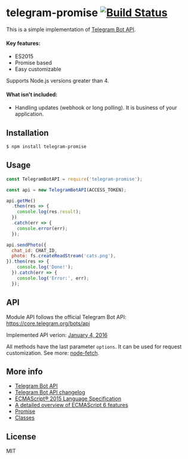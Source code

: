 # telegram-promise [![Build Status](https://travis-ci.org/mahnunchik/telegram-promise.svg?branch=master)](https://travis-ci.org/mahnunchik/telegram-promise)

This is a simple implementation of [Telegram Bot API](https://core.telegram.org/bots/api).

#### Key features:
* ES2015
* Promise based
* Easy customizable

Supports Node.js versions greater than 4.

#### What isn't included:
* Handling updates (webhook or long polling). It is business of your application.

## Installation

```bash
$ npm install telegram-promise
```

## Usage

```js
const TelegramBotAPI = require('telegram-promise');

const api = new TelegramBotAPI(ACCESS_TOKEN);

api.getMe()
  .then(res => {
    console.log(res.result);
  })
  .catch(err => {
    console.error(err);
  });

api.sendPhoto({
  chat_id: CHAT_ID,
  photo: fs.createReadStream('cats.png'),
}).then(res => {
    console.log('Done!');
  }).catch(err => {
    console.log('Error:', err);
  });
```

## API

Module API follows the official Telegram Bot API: https://core.telegram.org/bots/api

Implemented API verion: [January 4, 2016](https://core.telegram.org/bots/api-changelog#january-4-2016)

All methods have the last parameter `options`. It can be used for request customization. See more: [node-fetch](https://www.npmjs.com/package/node-fetch#api).

## More info

* [Telegram Bot API](https://core.telegram.org/bots/api)
* [Telegram Bot API changelog](https://core.telegram.org/bots/api-changelog)
* [ECMAScript® 2015 Language Specification](http://www.ecma-international.org/ecma-262/6.0/)
* [A detailed overview of ECMAScript 6 features](https://babeljs.io/docs/learn-es2015/)
* [Promise](https://developer.mozilla.org/en-US/docs/Web/JavaScript/Reference/Global_Objects/Promise)
* [Classes](https://developer.mozilla.org/en-US/docs/Web/JavaScript/Reference/Classes)

## License

MIT

